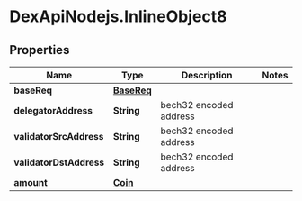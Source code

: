 # DexApiNodejs.InlineObject8

## Properties

Name | Type | Description | Notes
------------ | ------------- | ------------- | -------------
**baseReq** | [**BaseReq**](BaseReq.md) |  | 
**delegatorAddress** | **String** | bech32 encoded address | 
**validatorSrcAddress** | **String** | bech32 encoded address | 
**validatorDstAddress** | **String** | bech32 encoded address | 
**amount** | [**Coin**](Coin.md) |  | 


